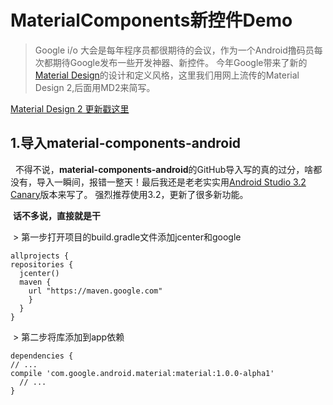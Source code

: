 # MaterialComponents新控件Demo

> Google i/o 大会是每年程序员都很期待的会议，作为一个Android撸码员每次都期待Google发布一些开发神器、新控件。
今年Google带来了新的[Material Design](https://juejin.im/entry/5af4ff4d6fb9a07ac0224a16)的设计和定义风格，这里我们用网上流传的Material Design 2,后面用MD2来简写。

  [Material Design 2 更新戳这里](https://juejin.im/entry/5af4ff4d6fb9a07ac0224a16)
  
## 1.导入material-components-android

   不得不说，**material-components-android**的GitHub导入写的真的过分，啥都没有，导入一瞬间，报错一整天！最后我还是老老实实用[Android Studio 3.2 Canary](https://developer.android.google.cn/studio/preview/)版本来写了。 强烈推荐使用3.2，更新了很多新功能。
   
   
  **话不多说，直接就是干**
  
  >  第一步打开项目的build.gradle文件添加jcenter和google
 
  ```
  allprojects {
  repositories {
    jcenter()
    maven {
      url "https://maven.google.com"
      }
    }
  }
  ```
  >  第二步将库添加到app依赖
  
  ```
  dependencies {
  // ...
  compile 'com.google.android.material:material:1.0.0-alpha1'
    // ...
  }
  ```

   





